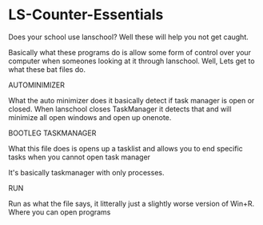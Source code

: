# LS-Counter-Essentials
Does your school use lanschool? Well these will help you not get caught.

Basically what these programs do is allow some form of control over your computer when someones looking at it through lanschool. 
Well, Lets get to what these bat files do.

AUTOMINIMIZER

What the auto minimizer does it basically detect if task manager is open or closed.
When lanschool closes TaskManager it detects that and will minimize all open windows and open up onenote.

BOOTLEG TASKMANAGER

What this file does is opens up a tasklist and allows you to end specific tasks when you cannot open task manager 

It's basically taskmanager with only processes.

RUN

Run as what the file says, it litterally just a slightly worse version of Win+R. Where you can open programs 
